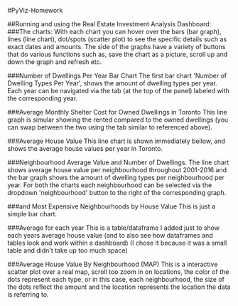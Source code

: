 #PyViz-Homework

##Running and using the Real Estate Investment Analysis Dashboard: 
###The charts:
With each chart you can hover over the bars (bar graph), lines (line chart), dot/spots (scatter plot) to see the specific details such as exact dates and amounts.
The side of the graphs have a variety of buttons that do various functions such as, save the chart as a picture, scroll up and down the graph and refresh etc.

###Number of Dwellings Per Year Bar Chart
The first bar chart 'Number of Dwelling Types Per Year', shows the amount of dwelling types per year. 
Each year can be navigated via the tab (at the top of the panel) labeled with the corresponding year.

###Average Monthly Shelter Cost for Owned Dwellings in Toronto
This line graph is simular showing the rented compared to the owned dwellings (you can swap between the two using the tab similar to referenced above).

###Average House Value
This line chart is shown immediately bellow, and shows the average house values per year in Toronto.

###Neighbourhood Average Value and Number of Dwellings.
The line chart shows average house value per neighbourhood throughout 2001-2016 and the bar graph shows the amount of dwelling types per neighbourhood per year.
For both the charts each neighbourhood can be selected via the dropdown 'neighbourhood' button to the right of the corresponding graph.

###and Most Expensive Neighbourhoods by House Value
This is just a simple bar chart.

###Average for each year
This is a table/dataframe I added just to show each years average house value (and to also see how dataframes and tables look and work within a dashboard)
(I chose it because it was a small table and didn't take up too much space)

###Average House Value By Neighbourhood (MAP)
This is a interactive scatter plot over a real map, scroll too zoom in on locations, 
the color of the dots represent each type, or in this case, each neighbourhood, the size of the dots reflect the amount and 
the location represents the location the data is referring to.



